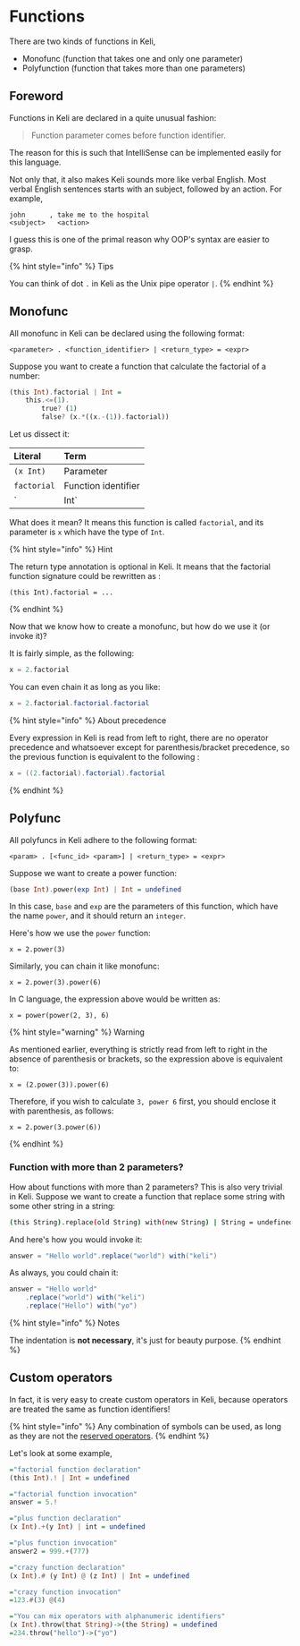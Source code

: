 # Functions

There are two kinds of functions in Keli, 

* Monofunc \(function that takes one and only one parameter\)
* Polyfunction \(function that takes more than one parameters\)

## Foreword

Functions in Keli are declared in a quite unusual fashion:

> Function parameter comes before function identifier.

The reason for this is such that IntelliSense can be implemented easily for this language. 

Not only that, it also makes Keli sounds more like verbal English. Most verbal English sentences starts with an subject, followed by an action. For example,

```text
john      , take me to the hospital
<subject>   <action>
```

I guess this is one of the primal reason why OOP's syntax are easier to grasp.

{% hint style="info" %}
Tips

You can think of dot `.` in Keli as the Unix pipe operator `|`.
{% endhint %}

## Monofunc 

All monofunc in Keli can be declared using the following format:

```text
<parameter> . <function_identifier> | <return_type> = <expr>
```

Suppose you want to create a function that calculate the factorial of a number:

```haskell
(this Int).factorial | Int = 
    this.<=(1).
        true? (1)
        false? (x.*((x.-(1)).factorial))
```

Let us dissect it:

| Literal | Term |
| :--- | :--- |
| `(x Int)` | Parameter |
| `factorial` | Function identifier |
| `| Int` | Return type |

What does it mean? It means this function is called `factorial`, and its parameter is `x` which have the type of `Int`. 

{% hint style="info" %}
Hint

The return type annotation is optional in Keli. It means that the factorial function signature could be rewritten as :

```text
(this Int).factorial = ...
```
{% endhint %}

Now that we know how to create a monofunc, but how do we use it \(or invoke it\)? 

It is fairly simple, as the following:

```java
x = 2.factorial
```

You can even chain it as long as you like:

```java
x = 2.factorial.factorial.factorial
```

{% hint style="info" %}
About precedence

Every expression in Keli is read from left to right, there are no operator precedence and whatsoever except for parenthesis/bracket precedence,  so the previous function is equivalent to the following :

```java
x = ((2.factorial).factorial).factorial
```
{% endhint %}

## Polyfunc

All polyfuncs in Keli adhere to the following format:

```text
<param> . [<func_id> <param>] | <return_type> = <expr> 
```

Suppose we want to create a power function:

```haskell
(base Int).power(exp Int) | Int = undefined
```

In this case, `base` and `exp` are the parameters of this function, which have the name `power`, and it should return an `integer`. 

Here's how we use the `power` function:

```text
x = 2.power(3)
```

Similarly, you can chain it like monofunc:

```text
x = 2.power(3).power(6)
```

In C language, the expression above would be written as:

```text
x = power(power(2, 3), 6)
```

{% hint style="warning" %}
Warning

As mentioned earlier, everything is strictly read from left to right in the absence of parenthesis or brackets, so the expression above is equivalent to:

```text
x = (2.power(3)).power(6)
```

Therefore, if you wish to calculate `3, power 6` first, you should enclose it with parenthesis, as follows:

```text
x = 2.power(3.power(6))
```
{% endhint %}

### Function with more than 2 parameters?

How about functions with more than 2 parameters? This is also very trivial in Keli. Suppose we want to create a function that replace some string with some other string in a string:

```bash
(this String).replace(old String) with(new String) | String = undefined
```

And here's how you would invoke it:

```java
answer = "Hello world".replace("world") with("keli")
```

As always, you could chain it:

```java
answer = "Hello world"
    .replace("world") with("keli")
    .replace("Hello") with("yo")
```

{% hint style="info" %}
Notes

The indentation is **not necessary**, it's just for beauty purpose. 
{% endhint %}

## Custom operators

In fact, it is very easy to create custom operators in Keli, because operators are treated the same as function identifiers! 

{% hint style="info" %}
Any combination of symbols can be used, as long as they are not the [reserved operators](../syntax.md#reserved-operator).
{% endhint %}



Let's look at some example,

```haskell
="factorial function declaration"
(this Int).! | Int = undefined

="factorial function invocation"
answer = 5.!

="plus function declaration"
(x Int).+(y Int) | int = undefined

="plus function invocation"
answer2 = 999.+(777)

="crazy function declaration"
(x Int).# (y Int) @ (z Int) | Int = undefined

="crazy function invocation"
=123.#(3) @(4)

="You can mix operators with alphanumeric identifiers"
(x Int).throw(that String)->(the String) = undefined
=234.throw("hello")->("yo")
```



